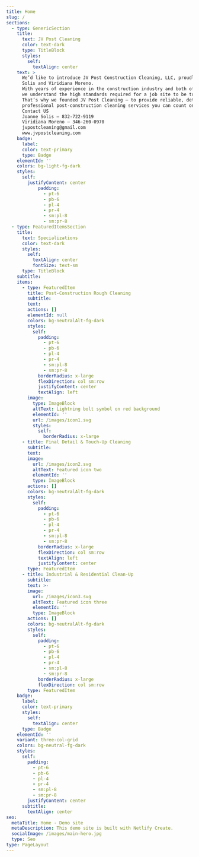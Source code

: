 ```yaml
---
title: Home
slug: /
sections:
  - type: GenericSection
    title:
      text: JV Post Cleaning
      color: text-dark
      type: TitleBlock
      styles:
        self:
          textAlign: center
    text: >
      We’d like to introduce JV Post Construction Cleaning, LLC, proudly owned by Joanne
      Solis and Viridiana Moreno.
      With years of experience in the construction industry and both of us holding OSHA 10 & OSHA 30 certifications,
      we understand the high standards required for a job site to be truly complete.
      That’s why we founded JV Post Cleaning — to provide reliable, detail- oriented, and
      professional post-construction cleaning services you can count on.
      Contact US
      Joanne Solis – 832-722-9119
      Viridiana Moreno – 346-260-0970 
      jvpostcleaning@gmail.com
      www.jvpostcleaning.com 
    badge:
      label:
      color: text-primary
      type: Badge
    elementId: ''
    colors: bg-light-fg-dark
    styles:
      self:
        justifyContent: center
            padding:
              - pt-6
              - pb-6
              - pl-4
              - pr-4
              - sm:pl-8
              - sm:pr-8    
  - type: FeaturedItemsSection
    title:
      text: Specializations
      color: text-dark
      styles:
        self:
          textAlign: center
          fontSize: text-sm
      type: TitleBlock
    subtitle: 
    items:
      - type: FeaturedItem
        title: Post-Construction Rough Cleaning
        subtitle:
        text:
        actions: []
        elementId: null
        colors: bg-neutralAlt-fg-dark
        styles:
          self:
            padding:
              - pt-6
              - pb-6
              - pl-4
              - pr-4
              - sm:pl-8
              - sm:pr-8
            borderRadius: x-large
            flexDirection: col sm:row
            justifyContent: center
            textAlign: left
        image:
          type: ImageBlock
          altText: Lightning bolt symbol on red background
          elementId: ''
          url: /images/icon1.svg
          styles:
            self:
              borderRadius: x-large
      - title: Final Detail & Touch-Up Cleaning
        subtitle:
        text:
        image:
          url: /images/icon2.svg
          altText: Featured icon two
          elementId: ''
          type: ImageBlock
        actions: []
        colors: bg-neutralAlt-fg-dark
        styles:
          self:
            padding:
              - pt-6
              - pb-6
              - pl-4
              - pr-4
              - sm:pl-8
              - sm:pr-8
            borderRadius: x-large
            flexDirection: col sm:row
            textAlign: left
            justifyContent: center
        type: FeaturedItem
      - title: Industrial & Residential Clean-Up
        subtitle:
        text: >-
        image:
          url: /images/icon3.svg
          altText: Featured icon three
          elementId: ''
          type: ImageBlock
        actions: []
        colors: bg-neutralAlt-fg-dark
        styles:
          self:
            padding:
              - pt-6
              - pb-6
              - pl-4
              - pr-4
              - sm:pl-8
              - sm:pr-8
            borderRadius: x-large
            flexDirection: col sm:row
        type: FeaturedItem
    badge:
      label:
      color: text-primary
      styles:
        self:
          textAlign: center
      type: Badge
    elementId: ''
    variant: three-col-grid
    colors: bg-neutral-fg-dark
    styles:
      self:
        padding:
          - pt-6
          - pb-6
          - pl-4
          - pr-4
          - sm:pl-8
          - sm:pr-8
        justifyContent: center
      subtitle:
        textAlign: center
seo:
  metaTitle: Home - Demo site
  metaDescription: This demo site is built with Netlify Create.
  socialImage: /images/main-hero.jpg
  type: Seo
type: PageLayout
---
```

